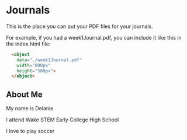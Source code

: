# Journals

This is the place you can put your PDF files for your journals.

For example, if you had a week1Journal.pdf, you can include it like this in the index.html file:

```html
  <object
    data="./week1Journal.pdf"
    width="800px"
    height="500px">
  </object>
```

## About Me

My name is Delanie

I attend Wake STEM Early College High School

I love to play soccer

